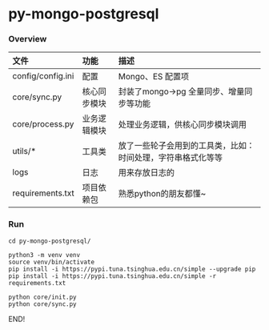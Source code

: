 # py-mongo-postgresql

### Overview

| 文件              | 功能         | 描述                                                         |
| :---------------- | :----------- | :----------------------------------------------------------- |
| config/config.ini | 配置         | Mongo、ES 配置项                                             |
| core/sync.py      | 核心同步模块 | 封装了mongo->pg 全量同步、增量同步等功能                              |
| core/process.py   | 业务逻辑模块 | 处理业务逻辑，供核心同步模块调用                             |
| utils/\*          | 工具类       | 放了一些轮子会用到的工具类，比如：时间处理，字符串格式化等等 |
| logs              | 日志         | 用来存放日志的                                               |
| requirements.txt  | 项目依赖包   | 熟悉python的朋友都懂~                                        |

### Run

```
cd py-mongo-postgresql/

python3 -m venv venv
source venv/bin/activate
pip install -i https://pypi.tuna.tsinghua.edu.cn/simple --upgrade pip
pip install -i https://pypi.tuna.tsinghua.edu.cn/simple -r requirements.txt

python core/init.py
python core/sync.py
```

END!